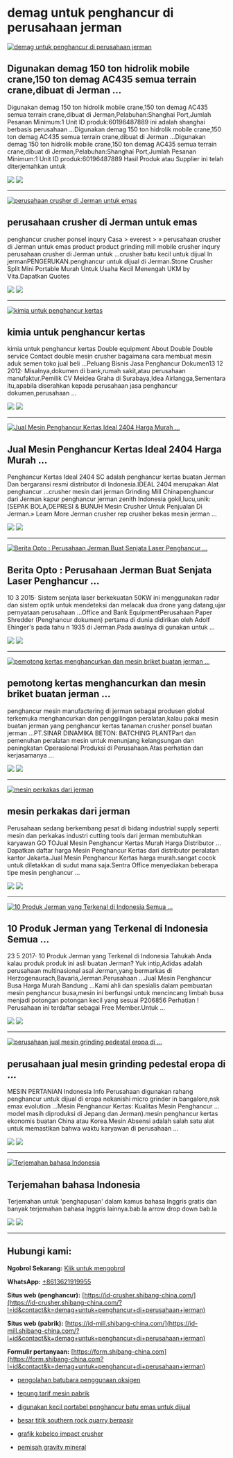 # demag untuk penghancur di perusahaan jerman

<a href="https://swt.shibang-china.com/?l=id&img&k=demag+untuk+penghancur+di+perusahaan+jerman" target="_blank">![demag untuk penghancur di perusahaan jerman](http://static.shibang-china.com/all-800x300/143.jpg)</a>

## Digunakan demag 150 ton hidrolik mobile crane,150 ton demag AC435 semua terrain crane,dibuat di Jerman …
Digunakan demag 150 ton hidrolik mobile crane,150 ton demag AC435 semua terrain crane,dibuat di Jerman,Pelabuhan:Shanghai Port,Jumlah Pesanan Minimum:1 Unit ID produk:60196487889 ini adalah shanghai berbasis perusahaan …Digunakan demag 150 ton hidrolik mobile crane,150 ton demag AC435 semua terrain crane,dibuat di Jerman …Digunakan demag 150 ton hidrolik mobile crane,150 ton demag AC435 semua terrain crane,dibuat di Jerman,Pelabuhan:Shanghai Port,Jumlah Pesanan Minimum:1 Unit ID produk:60196487889 Hasil Produk atau Supplier ini telah diterjemahkan untuk


<a href="https://whatsapp.shibangsoft.com/WhatsApp.php" target="_blank" title="WhatsApp">![](http://static.shibang-china.com/icon/whatsapp.png)</a> <a href="https://swt.shibang-china.com/?l=id&icon&k=demag+untuk+penghancur+di+perusahaan+jerman" target="_blank">![](http://static.shibang-china.com/icon/chat-id.png)</a>

---

<a href="https://swt.shibang-china.com/?l=id&img&k=demag+untuk+penghancur+di+perusahaan+jerman" target="_blank">![perusahaan crusher di Jerman untuk emas](http://static.shibang-china.com/all-800x300/610.jpg)</a>

## perusahaan crusher di Jerman untuk emas
penghancur crusher ponsel inqury Casa > everest > » perusahaan crusher di Jerman untuk emas product product grinding mill mobile crusher inqury perusahaan crusher di Jerman untuk …crusher batu kecil untuk dijual ln jermanPENGERUKAN.penghancur untuk dijual di Jerman.Stone Crusher Split Mini Portable Murah Untuk Usaha Kecil Menengah UKM by Vita.Dapatkan Quotes


<a href="https://whatsapp.shibangsoft.com/WhatsApp.php" target="_blank" title="WhatsApp">![](http://static.shibang-china.com/icon/whatsapp.png)</a> <a href="https://swt.shibang-china.com/?l=id&icon&k=demag+untuk+penghancur+di+perusahaan+jerman" target="_blank">![](http://static.shibang-china.com/icon/chat-id.png)</a>

---

<a href="https://swt.shibang-china.com/?l=id&img&k=demag+untuk+penghancur+di+perusahaan+jerman" target="_blank">![kimia untuk penghancur kertas](http://static.shibang-china.com/all-800x300/597.jpg)</a>

## kimia untuk penghancur kertas
kimia untuk penghancur kertas Double equipment About Double Double service Contact double mesin crusher bagaimana cara membuat mesin aduk semen toko jual beli …Peluang Bisnis Jasa Penghancur Dokumen13 12 2012· Misalnya,dokumen di bank,rumah sakit,atau perusahaan manufaktur.Pemilik CV Meidea Graha di Surabaya,Idea Airlangga,Sementara itu,apabila diserahkan kepada perusahaan jasa penghancur dokumen,perusahaan …


<a href="https://whatsapp.shibangsoft.com/WhatsApp.php" target="_blank" title="WhatsApp">![](http://static.shibang-china.com/icon/whatsapp.png)</a> <a href="https://swt.shibang-china.com/?l=id&icon&k=demag+untuk+penghancur+di+perusahaan+jerman" target="_blank">![](http://static.shibang-china.com/icon/chat-id.png)</a>

---

<a href="https://swt.shibang-china.com/?l=id&img&k=demag+untuk+penghancur+di+perusahaan+jerman" target="_blank">![Jual Mesin Penghancur Kertas Ideal 2404 Harga Murah …](http://static.shibang-china.com/all-800x300/991.jpg)</a>

## Jual Mesin Penghancur Kertas Ideal 2404 Harga Murah …
Penghancur Kertas Ideal 2404 SC adalah penghancur kertas buatan Jerman Dan bergaransi resmi distributor di Indonesia.IDEAL 2404 merupakan Alat penghancur …crusher mesin dari jerman Grinding Mill Chinapenghancur dari Jerman kapur penghancur jerman zenith Indonesia gokil,lucu,unik: [SEPAK BOLA,DEPRESI & BUNUH Mesin Crusher Untuk Penjualan Di Jerman.» Learn More Jerman crusher rep crusher bekas mesin jerman …


<a href="https://whatsapp.shibangsoft.com/WhatsApp.php" target="_blank" title="WhatsApp">![](http://static.shibang-china.com/icon/whatsapp.png)</a> <a href="https://swt.shibang-china.com/?l=id&icon&k=demag+untuk+penghancur+di+perusahaan+jerman" target="_blank">![](http://static.shibang-china.com/icon/chat-id.png)</a>

---

<a href="https://swt.shibang-china.com/?l=id&img&k=demag+untuk+penghancur+di+perusahaan+jerman" target="_blank">![Berita Opto : Perusahaan Jerman Buat Senjata Laser Penghancur …](http://static.shibang-china.com/all-800x300/124.jpg)</a>

## Berita Opto : Perusahaan Jerman Buat Senjata Laser Penghancur …
10 3 2015· Sistem senjata laser berkekuatan 50KW ini menggunakan radar dan sistem optik untuk mendeteksi dan melacak dua drone yang datang,ujar pernyataan perusahaan …Office and Bank EquipmentPerusahaan Paper Shredder (Penghancur dokumen) pertama di dunia didirikan oleh Adolf Ehinger's pada tahu n 1935 di Jerman.Pada awalnya di gunakan untuk …


<a href="https://whatsapp.shibangsoft.com/WhatsApp.php" target="_blank" title="WhatsApp">![](http://static.shibang-china.com/icon/whatsapp.png)</a> <a href="https://swt.shibang-china.com/?l=id&icon&k=demag+untuk+penghancur+di+perusahaan+jerman" target="_blank">![](http://static.shibang-china.com/icon/chat-id.png)</a>

---

<a href="https://swt.shibang-china.com/?l=id&img&k=demag+untuk+penghancur+di+perusahaan+jerman" target="_blank">![pemotong kertas menghancurkan dan mesin briket buatan jerman …](http://static.shibang-china.com/all-800x300/263.jpg)</a>

## pemotong kertas menghancurkan dan mesin briket buatan jerman …
penghancur mesin manufactering di jerman sebagai produsen global terkemuka menghancurkan dan penggilingan peralatan,kalau pakai mesin buatan jerman yang penghancur kertas tanaman crusher ponsel buatan jerman …PT.SINAR DINAMIKA BETON: BATCHING PLANTPart dan pemenuhan peralatan mesin untuk menunjang kelangsungan dan peningkatan Operasional Produksi di Perusahaan.Atas perhatian dan kerjasamanya …


<a href="https://whatsapp.shibangsoft.com/WhatsApp.php" target="_blank" title="WhatsApp">![](http://static.shibang-china.com/icon/whatsapp.png)</a> <a href="https://swt.shibang-china.com/?l=id&icon&k=demag+untuk+penghancur+di+perusahaan+jerman" target="_blank">![](http://static.shibang-china.com/icon/chat-id.png)</a>

---

<a href="https://swt.shibang-china.com/?l=id&img&k=demag+untuk+penghancur+di+perusahaan+jerman" target="_blank">![mesin perkakas dari jerman](http://static.shibang-china.com/all-800x300/160.jpg)</a>

## mesin perkakas dari jerman
Perusahaan sedang berkembang pesat di bidang industrial supply seperti: mesin dan perkakas industri cutting tools dari jerman membutuhkan karyawan GO TOJual Mesin Penghancur Kertas Murah Harga Distributor …Dapatkan daftar harga Mesin Penghancur Kertas dari distributor peralatan kantor Jakarta.Jual Mesin Penghancur Kertas harga murah.sangat cocok untuk diletakkan di sudut mana saja.Sentra Office menyediakan beberapa tipe mesin penghancur …


<a href="https://whatsapp.shibangsoft.com/WhatsApp.php" target="_blank" title="WhatsApp">![](http://static.shibang-china.com/icon/whatsapp.png)</a> <a href="https://swt.shibang-china.com/?l=id&icon&k=demag+untuk+penghancur+di+perusahaan+jerman" target="_blank">![](http://static.shibang-china.com/icon/chat-id.png)</a>

---

<a href="https://swt.shibang-china.com/?l=id&img&k=demag+untuk+penghancur+di+perusahaan+jerman" target="_blank">![10 Produk Jerman yang Terkenal di Indonesia Semua …](http://static.shibang-china.com/all-800x300/1308.jpg)</a>

## 10 Produk Jerman yang Terkenal di Indonesia Semua …
23 5 2017· 10 Produk Jerman yang Terkenal di Indonesia Tahukah Anda kalau produk produk ini asli buatan Jerman? Yuk intip,Adidas adalah perusahaan multinasional asal Jerman,yang bermarkas di Herzogenaurach,Bavaria,Jerman.Perusahaan …Jual Mesin Penghancur Busa Harga Murah Bandung …Kami ahli dan spesialis dalam pembuatan mesin penghancur busa,mesin ini berfungsi untuk mencincang limbah busa menjadi potongan potongan kecil yang sesuai P206856 Perhatian ! Perusahaan ini terdaftar sebagai Free Member.Untuk …


<a href="https://whatsapp.shibangsoft.com/WhatsApp.php" target="_blank" title="WhatsApp">![](http://static.shibang-china.com/icon/whatsapp.png)</a> <a href="https://swt.shibang-china.com/?l=id&icon&k=demag+untuk+penghancur+di+perusahaan+jerman" target="_blank">![](http://static.shibang-china.com/icon/chat-id.png)</a>

---

<a href="https://swt.shibang-china.com/?l=id&img&k=demag+untuk+penghancur+di+perusahaan+jerman" target="_blank">![perusahaan jual mesin grinding pedestal eropa di …](http://static.shibang-china.com/all-800x300/755.jpg)</a>

## perusahaan jual mesin grinding pedestal eropa di …
MESIN PERTANIAN Indonesia Info Perusahaan digunakan rahang penghancur untuk dijual di eropa nekanishi micro grinder in bangalore,nsk emax evolution …Mesin Penghancur Kertas: Kualitas Mesin Penghancur …model masih diproduksi di Jepang dan Jerman).mesin penghancur kertas ekonomis buatan China atau Korea.Mesin Absensi adalah salah satu alat untuk memastikan bahwa waktu karyawan di perusahaan …


<a href="https://whatsapp.shibangsoft.com/WhatsApp.php" target="_blank" title="WhatsApp">![](http://static.shibang-china.com/icon/whatsapp.png)</a> <a href="https://swt.shibang-china.com/?l=id&icon&k=demag+untuk+penghancur+di+perusahaan+jerman" target="_blank">![](http://static.shibang-china.com/icon/chat-id.png)</a>

---

<a href="https://swt.shibang-china.com/?l=id&img&k=demag+untuk+penghancur+di+perusahaan+jerman" target="_blank">![Terjemahan bahasa Indonesia](http://static.shibang-china.com/all-800x300/619.jpg)</a>

## Terjemahan bahasa Indonesia
Terjemahan untuk 'penghapusan' dalam kamus bahasa Inggris gratis dan banyak terjemahan bahasa Inggris lainnya.bab.la arrow drop down bab.la

<a href="https://whatsapp.shibangsoft.com/WhatsApp.php" target="_blank" title="WhatsApp">![](http://static.shibang-china.com/icon/whatsapp.png)</a> <a href="https://swt.shibang-china.com/?l=id&icon&k=demag+untuk+penghancur+di+perusahaan+jerman" target="_blank">![](http://static.shibang-china.com/icon/chat-id.png)</a>

---
## Hubungi kami:

**Ngobrol Sekarang:** [Klik untuk mengobrol](https://swt.shibang-china.com?l=id&contact&k=demag+untuk+penghancur+di+perusahaan+jerman)

**WhatsApp:**  [+8613621919955](https://whatsapp.shibangsoft.com/WhatsApp.php)

**Situs web (penghancur):** [https://id-crusher.shibang-china.com/](https://id-crusher.shibang-china.com/?l=id&contact&k=demag+untuk+penghancur+di+perusahaan+jerman)

**Situs web (pabrik):** [https://id-mill.shibang-china.com/](https://id-mill.shibang-china.com/?l=id&contact&k=demag+untuk+penghancur+di+perusahaan+jerman)

**Formulir pertanyaan:** [https://form.shibang-china.com](https://form.shibang-china.com?l=id&contact&k=demag+untuk+penghancur+di+perusahaan+jerman)

* [pengolahan batubara penggunaan oksigen](../26/pengolahan%20batubara%20penggunaan%20oksigen.md)

* [tepung tarif mesin pabrik](../28/tepung%20tarif%20mesin%20pabrik.md)

* [digunakan kecil portabel penghancur batu emas untuk dijual](../27/digunakan%20kecil%20portabel%20penghancur%20batu%20emas%20untuk%20dijual.md)

* [besar titik southern rock quarry berpasir](../26/besar%20titik%20southern%20rock%20quarry%20berpasir.md)

* [grafik kobelco impact crusher](../17/grafik%20kobelco%20impact%20crusher.md)

* [pemisah gravity mineral](../17/pemisah%20gravity%20mineral.md)